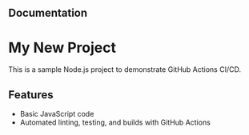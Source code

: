 ## Documentation

# My New Project

This is a sample Node.js project to demonstrate GitHub Actions CI/CD.

## Features
- Basic JavaScript code
- Automated linting, testing, and builds with GitHub Actions

